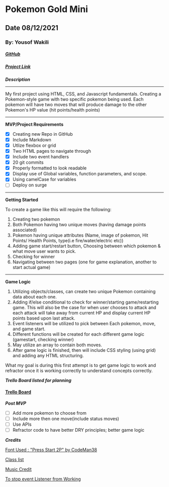# Pokemon Gold Mini

## Date 08/12/2021

### By: Yousof Wakili

##### [GitHub](https://github.com/ywakili18)

##### [Project Link](https://github.com/ywakili18/Pokemon-Mini)

**_Description_**

---

My first project using HTML, CSS, and Javascript fundamentals. Creating a Pokemon-style game with two specific pokemon being used. Each pokemon will have two moves that will produce damage to the other Pokemon's HP value (hit points/health points)

---

**MVP/Project Requirements**

- [x] Creating new Repo in GitHub
- [x] Include Markdown
- [x] Utlize flexbox or grid
- [x] Two HTML pages to navigate through
- [x] Include two event handlers
- [x] 20 git commits
- [x] Properly formatted to look readable
- [x] Display use of Global variables, function parameters, and scope.
- [x] Using camelCase for variables
- [ ] Deploy on surge

---

**Getting Started**

To create a game like this will require the following:

1. Creating two pokemon
2. Both Pokemon having two unique moves (having damage points associated)
3. Pokemon having unique attributes (Name, image of pokemon, Hit Points/ Health Points, type(i.e fire/water/electric etc))
4. Adding game start/restart button, Choosing between which pokemon & what move user wants to pick.
5. Checking for winner
6. Navigating between two pages (one for game explanation, another to start actual game)

---

**Game Logic**

1. Utilizing objects/classes, can create two unique Pokemon containing data about each one.
2. Adding if/else conditional to check for winner/starting game/restarting game. This will also be the case for when user chooses to attack and each attack will take away from current HP and display current HP points based upon last attack.
3. Event listeners will be utilized to pick between Each pokemon, move, and game start.
4. Different functions will be created for each different game logic (gamestart, checking winner)
5. May utilize an array to contain both moves.
6. After game logic is finished, then will include CSS styling (using grid) and adding any HTML structuring.

What my goal is during this first attempt is to get game logic to work and refractor once it is working correctly to understand concepts correctly.

**_Trello Board listed for planning_**

#### [Trello Board](https://trello.com/b/7Ojd8AR1/pokemon-mini)

**_Post MVP_**

- [ ] Add more pokemon to choose from
- [ ] Include more then one move(include status moves)
- [ ] Use APIs
- [ ] Refractor code to have better DRY principles; better game logic

**_Credits_**

[Font Used : "Press Start 2P" by CodeMan38](https://fonts.google.com/specimen/Press+Start+2P)

[Class list](https://developer.mozilla.org/en-US/docs/Web/API/Element/classList)

[Music Credit](https://downloads.khinsider.com/game-soundtracks/album/pokemon-gold-silver)

[To stop event Listener from Working](https://stackoverflow.com/questions/1755815/disable-all-click-events-on-page-javascript/48035251)
